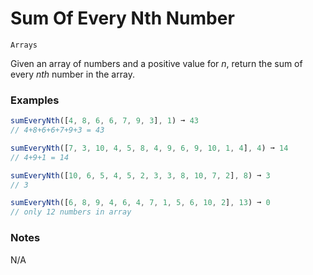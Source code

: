 # Sum Of Every Nth Number

`Arrays`

Given an array of numbers and a positive value for _n_, return the sum of every _nth_ number in the array.

### Examples

```js
sumEveryNth([4, 8, 6, 6, 7, 9, 3], 1) ➞ 43
// 4+8+6+6+7+9+3 = 43

sumEveryNth([7, 3, 10, 4, 5, 8, 4, 9, 6, 9, 10, 1, 4], 4) ➞ 14
// 4+9+1 = 14

sumEveryNth([10, 6, 5, 4, 5, 2, 3, 3, 8, 10, 7, 2], 8) ➞ 3
// 3

sumEveryNth([6, 8, 9, 4, 6, 4, 7, 1, 5, 6, 10, 2], 13) ➞ 0
// only 12 numbers in array
```

### Notes

N/A
